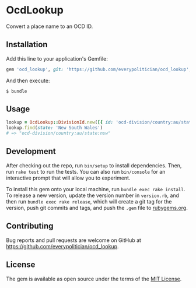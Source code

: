 # OcdLookup

Convert a place name to an OCD ID.

## Installation

Add this line to your application's Gemfile:

```ruby
gem 'ocd_lookup', git: 'https://github.com/everypolitician/ocd_lookup', branch: 'master'
```

And then execute:

    $ bundle

## Usage

```ruby
lookup = OcdLookup::DivisionId.new([{ id: 'ocd-division/country:au/state:nsw', name: 'New South Wales' }])
lookup.find(state: 'New South Wales')
# => "ocd-division/country:au/state:nsw"
```

## Development

After checking out the repo, run `bin/setup` to install dependencies. Then, run `rake test` to run the tests. You can also run `bin/console` for an interactive prompt that will allow you to experiment.

To install this gem onto your local machine, run `bundle exec rake install`. To release a new version, update the version number in `version.rb`, and then run `bundle exec rake release`, which will create a git tag for the version, push git commits and tags, and push the `.gem` file to [rubygems.org](https://rubygems.org).

## Contributing

Bug reports and pull requests are welcome on GitHub at https://github.com/everypolitician/ocd_lookup.

## License

The gem is available as open source under the terms of the [MIT License](http://opensource.org/licenses/MIT).
